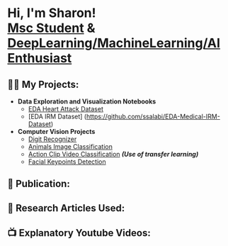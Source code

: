 <h1>Hi, I'm Sharon! <br/><a href="https://www.linkedin.com/in/sharon-salabi-a88b5580/">Msc Student</a> & <a href="https://github.com/ssalabi">DeepLearning/MachineLearning/AI Enthusiast </a>

<h2>👨‍💻 My Projects:</h2>

- <b>Data Exploration and Visualization Notebooks</b>
  - [EDA Heart Attack Dataset](https://github.com/ssalabi/EDA-Heart-Attack-Dataset)
  - [EDA IRM Dataset] (https://github.com/ssalabi/EDA-Medical-IRM-Dataset)
- <b>Computer Vision Projects</b>
  - [Digit Recognizer](https://github.com/ssalabi/Digit-Recognizer) 
  - [Animals Image Classification](https://github.com/ssalabi/CV-AnimalDataset)
  - [Action Clip Video Classification](https://github.com/ssalabi/Video-Classification) <i><b>(Use of transfer learning)</b></i>
  - [Facial Keypoints Detection](https://github.com/ssalabi/facial-keypoint-detection-project) 

<h2>📃 Publication:</h2>

<h2>📰 Research Articles Used:</h2>

<h2>📺 Explanatory Youtube Videos:</h2>



